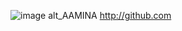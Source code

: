 ![image](https://user-images.githubusercontent.com/97303189/161516543-fca3a9f1-b721-4f31-9899-4b3090a96453.png)
alt_AAMINA
http://github.com
